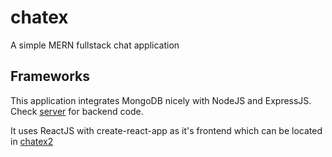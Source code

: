 # chatex
A simple MERN fullstack chat application

## Frameworks
This application integrates MongoDB nicely with NodeJS and ExpressJS. Check [server](server) for backend code.

It uses ReactJS with create-react-app as it's frontend which can be located in [chatex2](chatex2)
